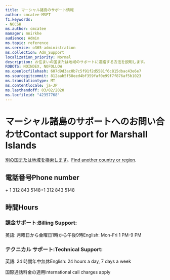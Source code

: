 ```yaml
---
title: マーシャル諸島のサポート情報
author: cmcatee-MSFT
f1.keywords:
- NOCSH
ms.author: cmcatee
manager: mnirkhe
audience: Admin
ms.topic: reference
ms.service: o365-administration
ms.collection: Adm_Support
localization_priority: Normal
description: お住まいの国または地域のサポートに連絡する方法を説明します。
ROBOTS: NOINDEX, NOFOLLOW
ms.openlocfilehash: 607d9d3ac0b7c5f91f2d5581f6c815dbac43e6e7
ms.sourcegitcommit: 812aab5f58eed4bf359faf0e99f7f876af5b1023
ms.translationtype: MT
ms.contentlocale: ja-JP
ms.lasthandoff: 03/02/2020
ms.locfileid: "42357768"
---
```

# <a name="contact-support-for-marshall-islands"></a><span data-ttu-id="479ff-103">マーシャル諸島のサポートへのお問い合わせ</span><span class="sxs-lookup"><span data-stu-id="479ff-103">Contact support for Marshall Islands</span></span>

<span data-ttu-id="479ff-104">[別の国または地域を検索します](../contact-support-for-business-products.md)。</span><span class="sxs-lookup"><span data-stu-id="479ff-104">[Find another country or region](../contact-support-for-business-products.md).</span></span>

## <a name="phone-number"></a><span data-ttu-id="479ff-105">電話番号</span><span class="sxs-lookup"><span data-stu-id="479ff-105">Phone number</span></span>
<span data-ttu-id="479ff-106">+ 1 312 843 5148</span><span class="sxs-lookup"><span data-stu-id="479ff-106">+1 312 843 5148</span></span>

## <a name="hours"></a><span data-ttu-id="479ff-107">時間</span><span class="sxs-lookup"><span data-stu-id="479ff-107">Hours</span></span>
### <a name="billing-support"></a><span data-ttu-id="479ff-108">課金サポート:</span><span class="sxs-lookup"><span data-stu-id="479ff-108">Billing Support:</span></span>

<span data-ttu-id="479ff-109">英語: 月曜日から金曜日1時から午後9時</span><span class="sxs-lookup"><span data-stu-id="479ff-109">English: Mon-Fri 1 PM-9 PM</span></span>

### <a name="technical-support"></a><span data-ttu-id="479ff-110">テクニカル サポート:</span><span class="sxs-lookup"><span data-stu-id="479ff-110">Technical Support:</span></span>

<span data-ttu-id="479ff-111">英語: 24 時間年中無休</span><span class="sxs-lookup"><span data-stu-id="479ff-111">English: 24 hours a day, 7 days a week</span></span>

<span data-ttu-id="479ff-112">国際通話料金の適用</span><span class="sxs-lookup"><span data-stu-id="479ff-112">International call charges apply</span></span>
